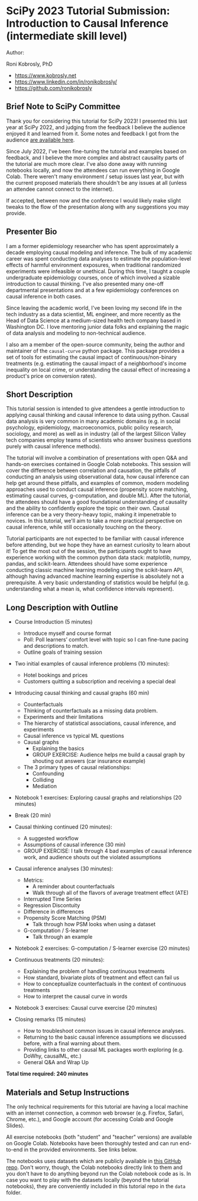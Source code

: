 # SciPy 2023 Tutorial Submission: Introduction to Causal Inference (intermediate skill level)

Author:

Roni Kobrosly, PhD 

* https://www.kobrosly.net
* https://www.linkedin.com/in/ronikobrosly/
* https://github.com/ronikobrosly


## Brief Note to SciPy Committee

Thank you for considering this tutorial for SciPy 2023! I presented this last year at SciPy 2022, and judging from the feedback I believe the audience enjoyed it and learned from it. Some notes and feedback I got from the audience [are available here](https://github.com/ronikobrosly/causal_inference_intro/blob/main/admin/scipy2022/post_session_feedback.md). 

Since July 2022, I've been fine-tuning the tutorial and examples based on feedback, and I believe the more complex and abstract causality parts of the tutorial are much more clear. I've also done away with running notebooks locally, and now the attendees can run everything in Google Colab. There weren't many environment / setup issues last year, but with the current proposed materials there shouldn't be any issues at all (unless an attendee cannot connect to the internet).  

If accepted, between now and the conference I would likely make slight tweaks to the flow of the presentation along with any suggestions you may provide.


## Presenter Bio

I am a former epidemiology researcher who has spent approximately a decade employing causal modeling and inference. The bulk of my academic career was spent conducting data analyses to estimate the population-level effects of harmful environment exposures, when traditional randomized experiments were infeasible or unethical. During this time, I taught a couple undergraduate epidemiology courses, once of which involved a sizable introduction to causal thinking. I've also presented many one-off departmental presentations and at a few epidemiology conferences on causal inference in both cases.

Since leaving the academic world, I've been loving my second life in the tech industry as a data scientist, ML engineer, and more recently as the Head of Data Science at a medium-sized health tech company based in Washington DC. I love mentoring junior data folks and explaining the magic of data analysis and modeling to non-technical audience.

I also am a member of the open-source community, being the author and maintainer of the `causal-curve` python package. This package provides a set of tools for estimating the causal impact of continuous/non-binary treatments (e.g. estimating the causal impact of a neighborhood's income inequality on local crime, or understanding the causal effect of increasing a product's price on conversion rates).


## Short Description

This tutorial session is intended to give attendees a gentle introduction to applying causal thinking and causal inference to data using python. Causal data analysis is very common in many academic domains (e.g. in social psychology, epidemiology, macroeconomics, public policy research, sociology, and more) as well as in industry (all of the largest Silicon Valley tech companies employ teams of scientists who answer business questions purely with causal inference methods).

The tutorial will involve a combination of presentations with open Q&A and hands-on exercises contained in Google Colab notebooks. This session will cover the difference between correlation and causation, the pitfalls of conducting an analysis using observational data, how causal inference can help get around these pitfalls, and examples of common, modern modeling approaches used to conduct causal inference (propensity score matching, estimating causal curves, g-computation, and double ML). After the tutorial, the attendees should have a good foundational understanding of causality and the ability to confidently explore the topic on their own. Causal inference can be a very theory-heavy topic, making it impenetrable to novices. In this tutorial, we'll aim to take a more practical perspective on causal inference, while still occasionally touching on the theory.

Tutorial participants are not expected to be familiar with causal inference before attending, but we hope they have an earnest curiosity to learn about it! To get the most out of the session, the participants ought to have experience working with the common python data stack: matplotlib, numpy, pandas, and scikit-learn. Attendees should have some experience conducting classic machine learning modeling using the scikit-learn API, although having advanced machine learning expertise is absolutely not a prerequisite. A very basic understanding of statistics would be helpful (e.g. understanding what a mean is, what confidence intervals represent).


## Long Description with Outline

* Course Introduction (5 minutes)
    * Introduce myself and course format
    * Poll: Poll learners’ comfort level with topic so I can fine-tune pacing and descriptions to match.
    * Outline goals of training session

* Two initial examples of causal inference problems (10 minutes):
    * Hotel bookings and prices
    * Customers quitting a subscription and receiving a special deal

* Introducing causal thinking and causal graphs (60 min)
    * Counterfactuals
    * Thinking of counterfactuals as a missing data problem.
    * Experiments and their limitations
    * The hierarchy of statistical associations, causal inference, and experiments
    * Causal inference vs typical ML questions
    * Causal graphs
        * Explaining the basics
        * GROUP EXERCISE: Audience helps me build a causal graph by shouting out answers (car insurance example) 
    * The 3 primary types of causal relationships:
        * Confounding
        * Colliding
        * Mediation

* Notebook 1 exercises: Exploring causal graphs and relationships (20 minutes)

* Break (20 min)

* Causal thinking continued (20 minutes):
    * A suggested workflow
    * Assumptions of causal inference (30 min)
    * GROUP EXERCISE: I talk through 4 bad examples of causal inference work, and audience shouts out the violated assumptions
    
* Causal inference analyses (30 minutes):
    * Metrics:
        * A reminder about counterfactuals
        * Walk through all of the flavors of average treatment effect (ATE)
    * Interrupted Time Series
    * Regression Discontuity 
    * Difference in differences
    * Propensity Score Matching (PSM)
        * Talk through how PSM looks when using a dataset
    * G-computation / S-learner
        * Talk through an example

* Notebook 2 exercises: G-computation / S-learner exercise (20 minutes)

* Continuous treatments (20 minutes):
    * Explaining the problem of handling continuous treatments
    * How standard, bivariate plots of treatment and effect can fail us
    * How to conceptualize counterfactuals in the context of continuous treatments
    * How to interpret the causal curve in words
    
* Notebook 3 exercises: Causal curve exercise (20 minutes)

* Closing remarks (15 minutes)
    * How to troubleshoot common issues in causal inference analyses. 
    * Returning to the basic causal inference assumptions we discussed before, with a final warning about them. 
    * Providing links to other causal ML packages worth exploring (e.g. DoWhy, causalML, etc.)
    * General Q&A and Wrap Up

__Total time required: 240 minutes__


## Materials and Setup Instructions

The only technical requirements for this tutorial are having a local machine with an internet connection, a common web browser (e.g. Firefox, Safari, Chrome, etc.), and Google account (for accessing Colab and Google Slides).

All exercise notebooks (both "student" and "teacher" versions) are available on Google Colab. Notebooks have been thoroughly tested and can run end-to-end in the provided environments. See links below.

The notebooks uses datasets which are publicly available in [this GitHub repo](https://github.com/ronikobrosly/misc_dataset). Don't worry, though, the Colab notebooks directly link to them and you don't have to do anything beyond run the Colab notebook code as is. In case you want to play with the datasets locally (beyond the tutorial notebooks), they are conveniently included in this tutorial repo in the `data` folder.   